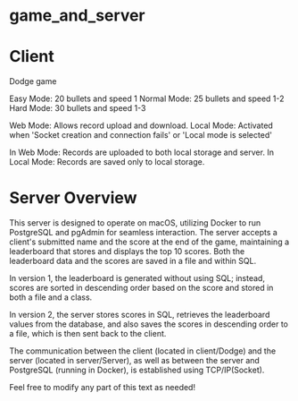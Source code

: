 # game_and_server

# Client

Dodge game

Easy Mode: 20 bullets and speed 1
Normal Mode: 25 bullets and speed 1-2
Hard Mode: 30 bullets and speed 1-3

Web Mode: Allows record upload and download.
Local Mode: Activated when 'Socket creation and connection fails' or 'Local mode is selected'

In Web Mode: Records are uploaded to both local storage and server.
In Local Mode: Records are saved only to local storage.


# Server Overview
This server is designed to operate on macOS, utilizing Docker to run PostgreSQL and pgAdmin for seamless interaction. The server accepts a client's submitted name and the score at the end of the game, maintaining a leaderboard that stores and displays the top 10 scores. Both the leaderboard data and the scores are saved in a file and within SQL.

In version 1, the leaderboard is generated without using SQL; instead, scores are sorted in descending order based on the score and stored in both a file and a class.

In version 2, the server stores scores in SQL, retrieves the leaderboard values from the database, and also saves the scores in descending order to a file, which is then sent back to the client.

The communication between the client (located in client/Dodge) and the server (located in server/Server), as well as between the server and PostgreSQL (running in Docker), is established using TCP/IP(Socket).

Feel free to modify any part of this text as needed!